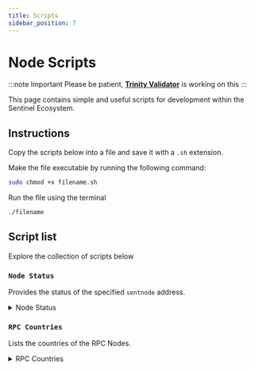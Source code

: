 ```yaml
---
title: Scripts
sidebar_position: 7
---
```


# Node Scripts

:::note Important
Please be patient, [**Trinity Validator**](https://trinityvalidator.com) is working on this
:::

This page contains simple and useful scripts for development within the Sentinel Ecosystem.

## Instructions

Copy the scripts below into a file and save it with a `.sh` extension.

Make the file executable by running the following command:

```bash
sudo chmod +x filename.sh
```

Run the file using the terminal

```bash
./filename
```

## Script list

Explore the collection of scripts below

### `Node Status`

Provides the status of the specified `sentnode` address.

<details>
<summary>Node Status</summary>
<p>

```bash title="/home/${USER}/sentnode-status.sh"
#!/bin/bash

# Fetching the JSON data from the API
api_response=$(curl -s https://api.sentinelgrowthdao.com/sentinel/nodes/sentnode1rx7kjsvhvklcluhu9zl6hswrau06vh3ll7gthr)

# Extracting the remote URL from the JSON response
remote_url=$(echo "$api_response" | jq -r '.node.remote_url')

# Fetching the status from the remote URL
status_response=$(curl -k "$remote_url/status" | jq '.')

echo "Status from $remote_url:"
echo "$status_response" | jq '.'
```

</p>
</details>

### `RPC Countries`

Lists the countries of the RPC Nodes.

<details>
<summary>RPC Countries</summary>
<p>

```bash title="/home/${USER}/rpc-countries.sh"
#!/bin/bash

# List of addresses to iterate over

addresses=("rpc.trinityvalidator.com"
           "rpc.sentinel.co"
           "rpc.sentinel.quokkastake.io"
           "rpc.sentinel.chaintools.tech"
           "sentinel.declab.pro"
           "rpc-sentinel.whispernode.com"
           "rpc.sentinelgrowthdao.com"
           "sentinel-rpc.publicnode.com"
           "rpc.dvpn.roomit.xyz"
           "sentinel.rpc.nodeshub.online"
           "public.stakewolle.com/cosmos/sentinel/rpc"
           "sentinel-rpc.validatornode.com"
           "rpc.mathnodes.com"
           "rpc.dvpn.me"
           "rpc-sentinel.busurnode.com/")


# Iterate over each address
for address in "${addresses[@]}"; do
    echo "Address: $address"
    
    # Get the IP address
    rpc_ipv4=$(nslookup "$address" | awk '/^Address: / { print $2 }')
    
    # Get country information for the address
    country=$(curl -s "http://ip-api.com/json/${rpc_ipv4}" | jq -r '.country')
    
    # Print the country information
    echo "Country: $country"
    echo ""
done
```

</p>
</details>